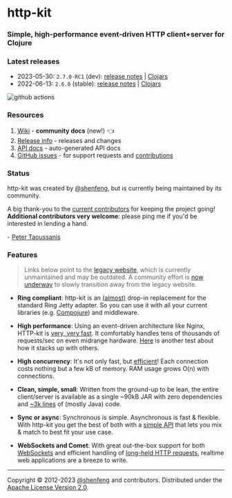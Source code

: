 # http-kit

### Simple, high-performance event-driven HTTP client+server for Clojure

### Latest releases

- 2023-05-30: `2.7.0-RC1` (dev): [release notes](https://github.com/http-kit/http-kit/releases/tag/v2.7.0-RC1) | [Clojars](https://clojars.org/http-kit/versions/2.7.0-RC1)
- 2022-06-13: `2.6.0`  (stable): [release notes](https://github.com/http-kit/http-kit/releases/tag/v2.6.0) | [Clojars](https://clojars.org/http-kit/versions/2.6.0)

![github actions](https://github.com/http-kit/http-kit/actions/workflows/build.yml/badge.svg)

### Resources
1. [Wiki][wiki] - **community docs** (new!) 👈
1. [Release info][] - releases and changes
1. [API docs][] - auto-generated API docs
1. [GitHub issues][] - for support requests and [contributions][]

### Status

http-kit was created by [@shenfeng][], but is currently being maintained by its community.

A big thank-you to the [current contributors](https://github.com/http-kit/http-kit/graphs/contributors) for keeping the project going! **Additional contributors very welcome**: please ping me if you'd be interested in lending a hand.

\- [Peter Taoussanis][@ptaoussanis]


### Features

> Links below point to the [legacy website][], which is currently unmaintained and may be outdated. A community effort is [now underway][wiki] to slowly transition away from the legacy website.

- **Ring compliant**: http-kit is an [(almost)](http://http-kit.github.io/migration.html) drop-in replacement for the standard Ring Jetty adapter. So you can use it with all your current libraries (e.g. [Compojure](http://http-kit.github.io/server.html#routing)) and middleware.

- **High performance**: Using an event-driven architecture like Nginx, HTTP-kit is [very, very fast](https://github.com/ptaoussanis/clojure-web-server-benchmarks). It comfortably handles tens of thousands of requests/sec on even midrange hardware. [Here](http://www.techempower.com/benchmarks/#section=data-r3) is another test about how it stacks up with others.

- **High concurrency**: It's not only fast, but [efficient](http://http-kit.github.io/600k-concurrent-connection-http-kit.html)! Each connection costs nothing but a few kB of memory. RAM usage grows O(n) with connections.

- **Clean, simple, small**: Written from the ground-up to be lean, the entire client/server is available as a single ~90kB JAR with zero dependencies and [~3k lines](http://http-kit.github.io/http-kit-clean-small.html) of (mostly Java) code.

- **Sync or async**: Synchronous is simple. Asynchronous is fast & flexible. With http-kit you get the best of both with a [simple API](http://http-kit.github.io/client.html) that lets you mix & match to best fit your use case.

- **WebSockets and Comet**: With great out-the-box support for both [WebSockets](http://http-kit.github.io/server.html#websocket) and efficient handling of [long-held HTTP requests](http://http-kit.github.io/server.html#async), realtime web applications are a breeze to write.

---

Copyright &copy; 2012-2023 [@shenfeng][] and contributors. Distributed under the [Apache License Version 2.0](http://www.apache.org/licenses/LICENSE-2.0.html).

[wiki]: ../../wiki
[Release info]: ../../releases
[API docs]: http://http-kit.github.io/http-kit/
[GitHub issues]: ../../issues
[contributions]: ../../blob/master/CONTRIBUTING.md
[@shenfeng]: https://github.com/shenfeng
[@ptaoussanis]: https://github.com/ptaoussanis
[legacy website]: https://http-kit.github.io